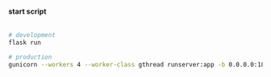 #### start script

```bash

# development
flask run

# production
gunicorn --workers 4 --worker-class gthread runserver:app -b 0.0.0.0:18080

```